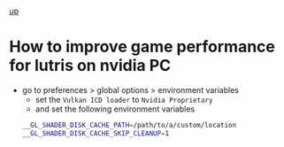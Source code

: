 [up](./README.md)

# How to improve game performance for lutris on nvidia PC

- go to preferences > global options > environment variables
    - set the `Vulkan ICD loader` to `Nvidia Proprietary`
    - and set the following environment variables
    ```bash
    __GL_SHADER_DISK_CACHE_PATH=/path/to/a/custom/location
    __GL_SHADER_DISK_CACHE_SKIP_CLEANUP=1
    ```